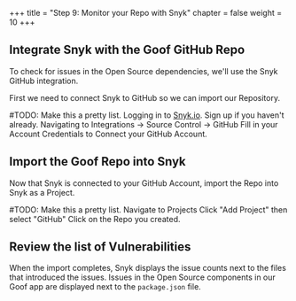 +++
title = "Step 9: Monitor your Repo with Snyk"
chapter = false
weight = 10
+++

## Integrate Snyk with the Goof GitHub Repo

To check for issues in the Open Source dependencies, we'll use the Snyk GitHub integration. 

First we need to connect Snyk to GitHub so we can import our Repository.

#TODO: Make this a pretty list.
Logging in to [Snyk.io](snyk.io). Sign up if you haven't already.
Navigating to Integrations -> Source Control -> GitHub
Fill in your Account Credentials to Connect your GitHub Account.

## Import the Goof Repo into Snyk

Now that Snyk is connected to your GitHub Account, import the Repo into Snyk as a Project.

#TODO: Make this a pretty list.
Navigate to Projects
Click "Add Project" then select "GitHub"
Click on the Repo you created.

## Review the list of Vulnerabilities

When the import completes, Snyk displays the issue counts next to the files that introduced the issues. Issues in the Open Source components in our Goof app are displayed next to the `package.json` file.

